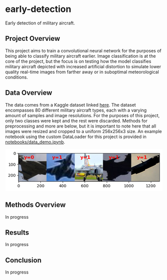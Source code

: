 # early-detection
Early detection of military aircraft.

## Project Overview
This project aims to train a convolutional neural network for the purposes of being able to classify military aircraft earlier. Image classification is at the core of the project, but the focus is on testing how the model classifies military aircraft depicted with increased artificial distortion to simulate lower quality real-time images from farther away or in suboptimal meteorological conditions.

## Data Overview
The data comes from a Kaggle dataset linked [here](https://www.kaggle.com/datasets/a2015003713/militaryaircraftdetectiondataset?resource=download). The dataset encompasses 80 different military aircraft types, each with a varying amount of samples and image resolutions. For the purposes of this project, only two classes were kept and the rest were discarded. Methods for preprocessing and more are below, but it is important to note here that all images were resized and cropped to a uniform 256x256x3 size. An example notebook using the custom DataLoader for this project is provided in [notebooks/data_demo.ipynb](notebooks/data_demo.ipynb).

![Train Batch](assets/train_batch.png)

## Methods Overview
In progress

## Results
In progress

## Conclusion
In progress